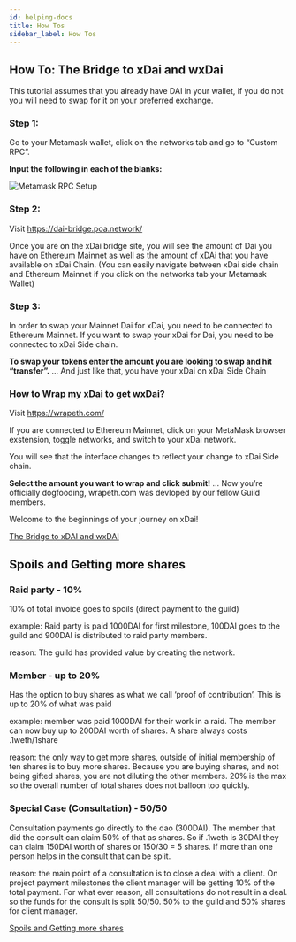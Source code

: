 ```yaml
---
id: helping-docs
title: How Tos
sidebar_label: How Tos
---
```


## How To: The Bridge to xDai and wxDai

This tutorial assumes that you already have DAI in your wallet, if you do not you will need to swap for it on your preferred exchange.

### Step 1:
Go to your Metamask wallet, click on the networks tab and go to “Custom RPC”.

**Input the following in each of the blanks:**

<img src="https://i.imgur.com/vBnGM5N.png" alt="Metamask RPC Setup"/>

### Step 2:
Visit https://dai-bridge.poa.network/

Once you are on the xDai bridge site, you will see the amount of Dai you have on Ethereum Mainnet as well as the amount of xDAi that you have available on xDai Chain. (You can easily navigate between xDai side chain and Ethereum Mainnet if you click on the networks tab your Metamask Wallet)

### Step 3:
In order to swap your Mainnet Dai for xDai, you need to be connected to Ethereum Mainnet. If you want to swap your xDai for Dai, you need to be connectec to xDai Side chain.

**To swap your tokens enter the amount you are looking to swap and hit “transfer”.**
… And just like that, you have your xDai on xDai Side Chain

### How to Wrap my xDai to get wxDai?
Visit https://wrapeth.com/

If you are connected to Ethereum Mainnet, click on your MetaMask browser exstension, toggle networks, and switch to your xDai network.

You will see that the interface changes to reflect your change to xDai Side chain.

**Select the amount you want to wrap and click submit!**
… Now you’re officially dogfooding, wrapeth.com was devloped by our fellow Guild members.

Welcome to the beginnings of your journey on xDai!

[The Bridge to xDAI and wxDAI](https://hackmd.io/lPKC0RPMRQujRn6do3cDUQ?view)


## Spoils and Getting more shares

### Raid party - 10%
10% of total invoice goes to spoils (direct payment to the guild)

example: Raid party is paid 1000DAI for first milestone, 100DAI goes to the guild and 900DAI is distributed to raid party members.

reason: The guild has provided value by creating the network.

### Member - up to 20%
Has the option to buy shares as what we call ‘proof of contribution’. This is up to 20% of what was paid

example: member was paid 1000DAI for their work in a raid. The member can now buy up to 200DAI worth of shares. A share always costs .1weth/1share

reason: the only way to get more shares, outside of initial membership of ten shares is to buy more shares. Because you are buying shares, and not being gifted shares, you are not diluting the other members. 20% is the max so the overall number of total shares does not balloon too quickly.

### Special Case (Consultation) - 50/50
Consultation payments go directly to the dao (300DAI). The member that did the consult can claim 50% of that as shares. So if .1weth is 30DAI they can claim 150DAI worth of shares or 150/30 = 5 shares. If more than one person helps in the consult that can be split.

reason: the main point of a consultation is to close a deal with a client. On project payment milestones the client manager will be getting 10% of the total payment.
For what ever reason, all consultations do not result in a deal. so the funds for the consult is split 50/50. 50% to the guild and 50% shares for client manager.

[Spoils and Getting more shares](https://hackmd.io/@raidguild/B11ixqLPP)